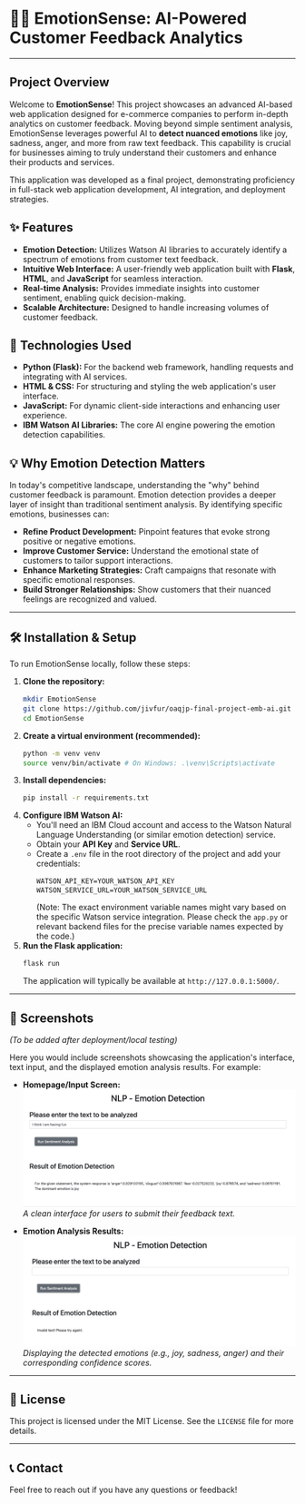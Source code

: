 # 🤖💬 EmotionSense: AI-Powered Customer Feedback Analytics

---

## Project Overview

Welcome to **EmotionSense**! This project showcases an advanced AI-based web application designed for e-commerce companies to perform in-depth analytics on customer feedback. Moving beyond simple sentiment analysis, EmotionSense leverages powerful AI to **detect nuanced emotions** like joy, sadness, anger, and more from raw text feedback. This capability is crucial for businesses aiming to truly understand their customers and enhance their products and services.

This application was developed as a final project, demonstrating proficiency in full-stack web application development, AI integration, and deployment strategies.

## ✨ Features

* **Emotion Detection:** Utilizes Watson AI libraries to accurately identify a spectrum of emotions from customer text feedback.
* **Intuitive Web Interface:** A user-friendly web application built with **Flask**, **HTML**, and **JavaScript** for seamless interaction.
* **Real-time Analysis:** Provides immediate insights into customer sentiment, enabling quick decision-making.
* **Scalable Architecture:** Designed to handle increasing volumes of customer feedback.

## 🚀 Technologies Used

* **Python (Flask):** For the backend web framework, handling requests and integrating with AI services.
* **HTML & CSS:** For structuring and styling the web application's user interface.
* **JavaScript:** For dynamic client-side interactions and enhancing user experience.
* **IBM Watson AI Libraries:** The core AI engine powering the emotion detection capabilities.

## 💡 Why Emotion Detection Matters

In today's competitive landscape, understanding the "why" behind customer feedback is paramount. Emotion detection provides a deeper layer of insight than traditional sentiment analysis. By identifying specific emotions, businesses can:

* **Refine Product Development:** Pinpoint features that evoke strong positive or negative emotions.
* **Improve Customer Service:** Understand the emotional state of customers to tailor support interactions.
* **Enhance Marketing Strategies:** Craft campaigns that resonate with specific emotional responses.
* **Build Stronger Relationships:** Show customers that their nuanced feelings are recognized and valued.

---

## 🛠️ Installation & Setup

To run EmotionSense locally, follow these steps:

1.  **Clone the repository:**
    ```bash
    mkdir EmotionSense
    git clone https://github.com/jivfur/oaqjp-final-project-emb-ai.git EmotionSense
    cd EmotionSense
    ```
2.  **Create a virtual environment (recommended):**
    ```bash
    python -m venv venv
    source venv/bin/activate # On Windows: .\venv\Scripts\activate
    ```
3.  **Install dependencies:**
    ```bash
    pip install -r requirements.txt
    ```
4.  **Configure IBM Watson AI:**
    * You'll need an IBM Cloud account and access to the Watson Natural Language Understanding (or similar emotion detection) service.
    * Obtain your **API Key** and **Service URL**.
    * Create a `.env` file in the root directory of the project and add your credentials:
        ```
        WATSON_API_KEY=YOUR_WATSON_API_KEY
        WATSON_SERVICE_URL=YOUR_WATSON_SERVICE_URL
        ```
        (Note: The exact environment variable names might vary based on the specific Watson service integration. Please check the `app.py` or relevant backend files for the precise variable names expected by the code.)
5.  **Run the Flask application:**
    ```bash
    flask run
    ```
    The application will typically be available at `http://127.0.0.1:5000/`.

---

## 📸 Screenshots

*(To be added after deployment/local testing)*

Here you would include screenshots showcasing the application's interface, text input, and the displayed emotion analysis results.
For example:

* **Homepage/Input Screen:**
    ![Screenshot 1: EmotionSense Input Screen](static/6b_deployment_test.png)
    *A clean interface for users to submit their feedback text.*

* **Emotion Analysis Results:**
    ![Screenshot 2: Emotion Analysis Results](static/7c_error_handling_interface.png)
    *Displaying the detected emotions (e.g., joy, sadness, anger) and their corresponding confidence scores.*

---

## 📄 License

This project is licensed under the MIT License. See the `LICENSE` file for more details.

---

## 📞 Contact

Feel free to reach out if you have any questions or feedback!
